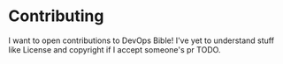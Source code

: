 # Contributing

I want to open contributions to DevOps Bible! I've yet to understand stuff like License and copyright if I accept someone's pr TODO.
